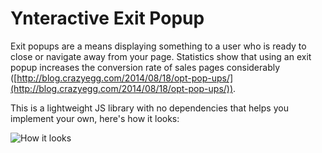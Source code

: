 # Ynteractive Exit Popup

Exit popups are a means displaying something to a user who is ready to close or navigate away from your page. Statistics show that using an exit popup increases the conversion rate of sales pages considerably ([http://blog.crazyegg.com/2014/08/18/opt-pop-ups/](http://blog.crazyegg.com/2014/08/18/opt-pop-ups/)).

This is a lightweight JS library with no dependencies that helps you implement your own, here's how it looks:

![How it looks](http://i.imgsafe.org/a1b0093.png)